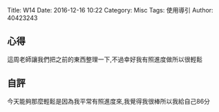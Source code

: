 Title: W14
Date: 2016-12-16 10:22
Category: Misc
Tags: 使用導引
Author: 40423243


<section>
<h1>心得</h1>
<p>這周老師讓我們把之前的東西整理一下,不過幸好我有照進度做所以很輕鬆</p>
</section>
<section>
    <h1>自評</h1>
    <p>今天能夠那麼輕鬆是因為我平常有照進度來,我覺得我很棒所以我給自己86分</p>
</section>

